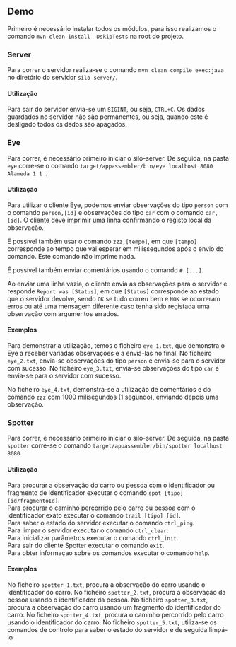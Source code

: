 
## Demo

Primeiro é necessário instalar todos os módulos, para isso realizamos o comando `mvn clean install -DskipTests` na root do projeto.

### Server
Para correr o servidor realiza-se o comando `mvn clean compile exec:java` no diretório do servidor `silo-server/`.

#### Utilização
Para sair do servidor envia-se um `SIGINT`, ou seja, `CTRL+C`. Os dados guardados no servidor não são permanentes, ou seja, quando este é desligado todos os dados são apagados.

### Eye

Para correr, é necessário primeiro iniciar o silo-server.
De seguida, na pasta `eye` corre-se o comando `target/appassembler/bin/eye localhost 8080 Alameda 1 1 `.

#### Utilização

Para utilizar o cliente Eye, podemos enviar observações do tipo `person` com o comando `person,[id]`
 e observações do tipo `car` com o comando `car,[id]`. O cliente deve imprimir uma linha confirmando
 o registo local da observação.
 
É possível também usar o comando `zzz,[tempo]`, em que `[tempo]` corresponde ao tempo que vai esperar 
em milissegundos após o envio do comando. Este comando não imprime nada.

É possível também enviar comentários usando o comando `# [...]`.

Ao enviar uma linha vazia, o cliente envia as observações para o servidor e responde `Report was [Status]`,
 em que `[Status]` corresponde ao estado que o servidor devolve, sendo `OK` se tudo correu bem e 
 `NOK` se ocorreram erros ou até uma mensagem diferente caso tenha sido registada uma observação com
 argumentos errados.

#### Exemplos

Para demonstrar a utilização, temos o ficheiro `eye_1.txt`, que demonstra o Eye a receber variadas observações e a enviá-las no final.
No ficheiro `eye_2.txt`, envia-se observações do tipo `person` e envia-se para o servidor com sucesso.
No ficheiro `eye_3.txt`, envia-se observações do tipo `car` e envia-se para o servidor com sucesso.

No ficheiro `eye_4.txt`, demonstra-se a utilização de comentários e do comando `zzz` com 1000 milisegundos (1 segundo), enviando depois uma observação.

### Spotter

Para correr, é necessário primeiro iniciar o silo-server.
De seguida, na pasta `spotter` corre-se o comando `target/appassembler/bin/spotter localhost 8080`.

#### Utilização

Para procurar a observação do carro ou pessoa com o identificador ou fragmento de identificador executar o comando `spot [tipo] [id/fragmentoId]`. <br/>
Para procurar o caminho percorrido pelo carro ou pessoa com o identificador exato executar o comando `trail [tipo] [id]`.<br/>
Para saber o estado do servidor executar o comando `ctrl_ping`.<br/>
Para limpar o servidor executar o comando `ctrl_clear`.<br/>
Para inicializar parâmetros executar o comando `ctrl_init`.<br/>
Para sair do cliente Spotter executar o comando `exit`.<br/>
Para obter informaçao sobre os comandos executar o comando `help`.<br/>

#### Exemplos

No ficheiro `spotter_1.txt`, procura a observação do carro usando o identificador do carro.
No ficheiro `spotter_2.txt`, procura a observação da pessoa usando o identificador da pessoa.
No ficheiro `spotter_3.txt`, procura a observação do carro usando um fragmento do identificador do carro.
No ficheiro `spotter_4.txt`, procura o caminho percorrido pelo carro usando o identificador do carro.
No ficheiro `spotter_5.txt`, utiliza-se os comandos de controlo para saber o estado do servidor e de seguida limpá-lo



